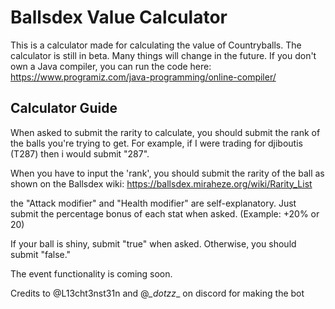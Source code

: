 # Ballsdex Value Calculator
This is a calculator made for calculating the value of Countryballs.
The calculator is still in beta. Many things will change in the future.
If you don't own a Java compiler, you can run the code here: https://www.programiz.com/java-programming/online-compiler/

## Calculator Guide
When asked to submit the rarity to calculate, you should submit the rank of the balls you're trying to get. For example, if I were trading for djiboutis (T287) then i would submit "287".

When you have to input the 'rank', you should submit the rarity of the ball as shown on the Ballsdex wiki: https://ballsdex.miraheze.org/wiki/Rarity_List

the "Attack modifier" and "Health modifier" are self-explanatory. Just submit the percentage bonus of each stat when asked. (Example: +20% or 20)

If your ball is shiny, submit "true" when asked. Otherwise, you should submit "false."

The event functionality is coming soon.

Credits to @L13cht3nst31n and @*_dotzz*_ on discord for making the bot
